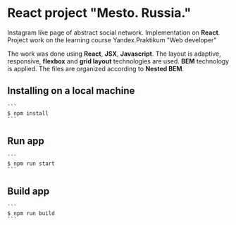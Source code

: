 # React project "Mesto. Russia."

Instagram like page of abstract social network. Implementation on **React**. 
Project work on the learning course Yandex.Praktikum "Web developer" 

The work was done using **React**, **JSX**, **Javascript**.
The layout is adaptive, responsive, **flexbox** and **grid layout** 
technologies are used.
**BEM** technology is applied. The files are organized according to **Nested 
BEM**. 

## Installing on a local machine 
    ```
    $ npm install
    ```
## Run app
    ```
    $ npm run start
    ```

## Build app
    ```
    $ npm run build
    ```